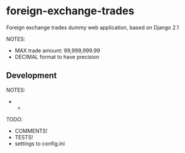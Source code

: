 # foreign-exchange-trades
Foreign exchange trades dummy web application, based on Django 2.1

NOTES:
* MAX trade amount: 99,999,999.99
* DECIMAL format to have precision

## Development

NOTES:
* -

TODO:
* COMMENTS!
* TESTS!
* settings to config.ini

